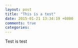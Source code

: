 ```yaml
---
layout: post
title: "This is a test"
date: 2015-01-21 13:34:19 +0800
comments: true
categories: 
---
```




Test is test

